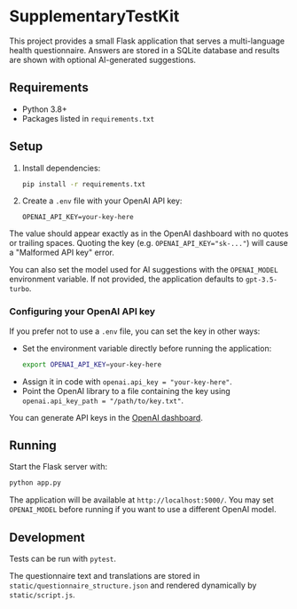 # SupplementaryTestKit

This project provides a small Flask application that serves a multi-language health questionnaire. Answers are stored in a SQLite database and results are shown with optional AI-generated suggestions.

## Requirements

* Python 3.8+
* Packages listed in `requirements.txt`

## Setup

1. Install dependencies:
   ```bash
   pip install -r requirements.txt
   ```
2. Create a `.env` file with your OpenAI API key:
   ```
   OPENAI_API_KEY=your-key-here
   ```
The value should appear exactly as in the OpenAI dashboard with no quotes or
trailing spaces. Quoting the key (e.g. `OPENAI_API_KEY="sk-..."`) will cause a
"Malformed API key" error.

You can also set the model used for AI suggestions with the `OPENAI_MODEL`
environment variable. If not provided, the application defaults to
`gpt-3.5-turbo`.

### Configuring your OpenAI API key

If you prefer not to use a `.env` file, you can set the key in other ways:

* Set the environment variable directly before running the application:
  ```bash
  export OPENAI_API_KEY=your-key-here
  ```
* Assign it in code with `openai.api_key = "your-key-here"`.
* Point the OpenAI library to a file containing the key using `openai.api_key_path = "/path/to/key.txt"`.

You can generate API keys in the [OpenAI dashboard](https://platform.openai.com/account/api-keys).

## Running

Start the Flask server with:
```bash
python app.py
```
The application will be available at `http://localhost:5000/`.
You may set `OPENAI_MODEL` before running if you want to use a different
OpenAI model.

## Development


Tests can be run with `pytest`.

The questionnaire text and translations are stored in `static/questionnaire_structure.json` and rendered dynamically by `static/script.js`.

